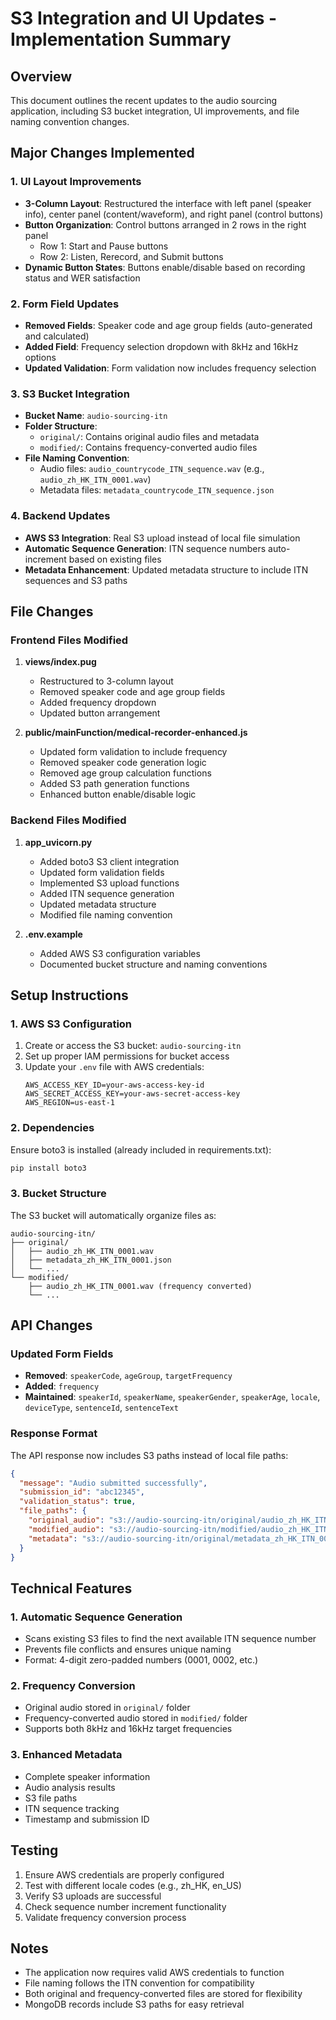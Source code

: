 # S3 Integration and UI Updates - Implementation Summary

## Overview
This document outlines the recent updates to the audio sourcing application, including S3 bucket integration, UI improvements, and file naming convention changes.

## Major Changes Implemented

### 1. UI Layout Improvements
- **3-Column Layout**: Restructured the interface with left panel (speaker info), center panel (content/waveform), and right panel (control buttons)
- **Button Organization**: Control buttons arranged in 2 rows in the right panel
  - Row 1: Start and Pause buttons
  - Row 2: Listen, Rerecord, and Submit buttons
- **Dynamic Button States**: Buttons enable/disable based on recording status and WER satisfaction

### 2. Form Field Updates
- **Removed Fields**: Speaker code and age group fields (auto-generated and calculated)
- **Added Field**: Frequency selection dropdown with 8kHz and 16kHz options
- **Updated Validation**: Form validation now includes frequency selection

### 3. S3 Bucket Integration
- **Bucket Name**: `audio-sourcing-itn`
- **Folder Structure**:
  - `original/`: Contains original audio files and metadata
  - `modified/`: Contains frequency-converted audio files
- **File Naming Convention**: 
  - Audio files: `audio_countrycode_ITN_sequence.wav` (e.g., `audio_zh_HK_ITN_0001.wav`)
  - Metadata files: `metadata_countrycode_ITN_sequence.json`

### 4. Backend Updates
- **AWS S3 Integration**: Real S3 upload instead of local file simulation
- **Automatic Sequence Generation**: ITN sequence numbers auto-increment based on existing files
- **Metadata Enhancement**: Updated metadata structure to include ITN sequences and S3 paths

## File Changes

### Frontend Files Modified
1. **views/index.pug**
   - Restructured to 3-column layout
   - Removed speaker code and age group fields
   - Added frequency dropdown
   - Updated button arrangement

2. **public/mainFunction/medical-recorder-enhanced.js**
   - Updated form validation to include frequency
   - Removed speaker code generation logic
   - Removed age group calculation functions
   - Added S3 path generation functions
   - Enhanced button enable/disable logic

### Backend Files Modified
1. **app_uvicorn.py**
   - Added boto3 S3 client integration
   - Updated form validation fields
   - Implemented S3 upload functions
   - Added ITN sequence generation
   - Updated metadata structure
   - Modified file naming convention

2. **.env.example**
   - Added AWS S3 configuration variables
   - Documented bucket structure and naming conventions

## Setup Instructions

### 1. AWS S3 Configuration
1. Create or access the S3 bucket: `audio-sourcing-itn`
2. Set up proper IAM permissions for bucket access
3. Update your `.env` file with AWS credentials:
   ```
   AWS_ACCESS_KEY_ID=your-aws-access-key-id
   AWS_SECRET_ACCESS_KEY=your-aws-secret-access-key
   AWS_REGION=us-east-1
   ```

### 2. Dependencies
Ensure boto3 is installed (already included in requirements.txt):
```bash
pip install boto3
```

### 3. Bucket Structure
The S3 bucket will automatically organize files as:
```
audio-sourcing-itn/
├── original/
│   ├── audio_zh_HK_ITN_0001.wav
│   ├── metadata_zh_HK_ITN_0001.json
│   └── ...
└── modified/
    ├── audio_zh_HK_ITN_0001.wav (frequency converted)
    └── ...
```

## API Changes

### Updated Form Fields
- **Removed**: `speakerCode`, `ageGroup`, `targetFrequency`
- **Added**: `frequency`
- **Maintained**: `speakerId`, `speakerName`, `speakerGender`, `speakerAge`, `locale`, `deviceType`, `sentenceId`, `sentenceText`

### Response Format
The API response now includes S3 paths instead of local file paths:
```json
{
  "message": "Audio submitted successfully",
  "submission_id": "abc12345",
  "validation_status": true,
  "file_paths": {
    "original_audio": "s3://audio-sourcing-itn/original/audio_zh_HK_ITN_0001.wav",
    "modified_audio": "s3://audio-sourcing-itn/modified/audio_zh_HK_ITN_0001.wav",
    "metadata": "s3://audio-sourcing-itn/original/metadata_zh_HK_ITN_0001.json"
  }
}
```

## Technical Features

### 1. Automatic Sequence Generation
- Scans existing S3 files to find the next available ITN sequence number
- Prevents file conflicts and ensures unique naming
- Format: 4-digit zero-padded numbers (0001, 0002, etc.)

### 2. Frequency Conversion
- Original audio stored in `original/` folder
- Frequency-converted audio stored in `modified/` folder
- Supports both 8kHz and 16kHz target frequencies

### 3. Enhanced Metadata
- Complete speaker information
- Audio analysis results
- S3 file paths
- ITN sequence tracking
- Timestamp and submission ID

## Testing
1. Ensure AWS credentials are properly configured
2. Test with different locale codes (e.g., zh_HK, en_US)
3. Verify S3 uploads are successful
4. Check sequence number increment functionality
5. Validate frequency conversion process

## Notes
- The application now requires valid AWS credentials to function
- File naming follows the ITN convention for compatibility
- Both original and frequency-converted files are stored for flexibility
- MongoDB records include S3 paths for easy retrieval
